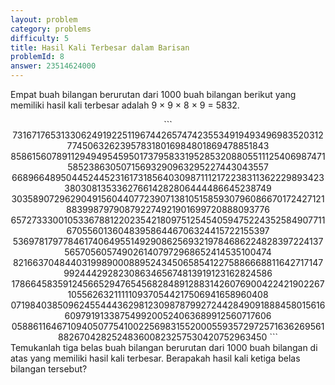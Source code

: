 ```yaml
---
layout: problem
category: problems
difficulty: 5
title: Hasil Kali Terbesar dalam Barisan
problemId: 8
answer: 23514624000
---
```

Empat buah bilangan berurutan dari 1000 buah bilangan berikut yang memiliki hasil kali terbesar adalah 9 × 9 × 8 × 9 = 5832.
<center>
```
7316717653133062491922511967442657474235534919493496983520312774506326239578318016984801869478851843
8586156078911294949545950173795833195285320880551112540698747158523863050715693290963295227443043557
6689664895044524452316173185640309871112172238311362229893423380308135336276614282806444486645238749
3035890729629049156044077239071381051585930796086670172427121883998797908792274921901699720888093776
6572733300105336788122023542180975125454059475224352584907711670556013604839586446706324415722155397
5369781797784617406495514929086256932197846862248283972241375657056057490261407972968652414535100474
8216637048440319989000889524345065854122758866688116427171479924442928230863465674813919123162824586
1786645835912456652947654568284891288314260769004224219022671055626321111109370544217506941658960408
0719840385096245544436298123098787992724428490918884580156166097919133875499200524063689912560717606
0588611646710940507754100225698315520005593572972571636269561882670428252483600823257530420752963450
```
</center>
Temukanlah tiga belas buah bilangan berurutan dari 1000 buah bilangan di atas yang memiliki hasil kali terbesar. 
Berapakah hasil kali ketiga belas bilangan tersebut?
